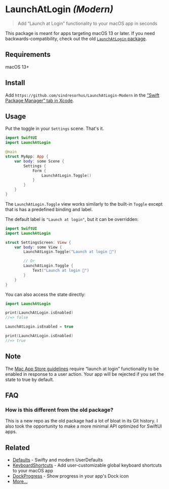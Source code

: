 # LaunchAtLogin *(Modern)*

> Add “Launch at Login” functionality to your macOS app in seconds

This package is meant for apps targeting macOS 13 or later. If you need backwards-compatibility, check out the old [`LaunchAtLogin` package](https://github.com/sindresorhus/LaunchAtLogin).

## Requirements

macOS 13+

## Install

Add `https://github.com/sindresorhus/LaunchAtLogin-Modern` in the [“Swift Package Manager” tab in Xcode](https://developer.apple.com/documentation/xcode/adding_package_dependencies_to_your_app).

## Usage

Put the toggle in your `Settings` scene. That's it.

```swift
import SwiftUI
import LaunchAtLogin

@main
struct MyApp: App {
	var body: some Scene {
		Settings {
			Form {
				LaunchAtLogin.Toggle()
			}
		}
	}
}
```

The `LaunchAtLogin.Toggle` view works similarly to the built-in `Toggle` except that is has a predefined binding and label.

The default label is `"Launch at login"`, but it can be overridden:

```swift
import SwiftUI
import LaunchAtLogin

struct SettingsScreen: View {
	var body: some View {
		LaunchAtLogin.Toggle("Launch at login 🦄")

		// Or
		LaunchAtLogin.Toggle {
			Text("Launch at login 🦄")
		}
	}
}
```

You can also access the state directly:

```swift
import LaunchAtLogin

print(LaunchAtLogin.isEnabled)
//=> false

LaunchAtLogin.isEnabled = true

print(LaunchAtLogin.isEnabled)
//=> true
```

## Note

The [Mac App Store guidelines](https://developer.apple.com/app-store/review/guidelines/) require “launch at login” functionality to be enabled in response to a user action. Your app will be rejected if you set the state to true by default.

## FAQ

### How is this different from the old package?

This is a new repo as the old package had a lot of bloat in its Git history. I also took the opportunity to make a more minimal API optimized for SwiftUI apps.

## Related

- [Defaults](https://github.com/sindresorhus/Defaults) - Swifty and modern UserDefaults
- [KeyboardShortcuts](https://github.com/sindresorhus/KeyboardShortcuts) - Add user-customizable global keyboard shortcuts to your macOS app
- [DockProgress](https://github.com/sindresorhus/DockProgress) - Show progress in your app's Dock icon
- [More…](https://github.com/search?q=user%3Asindresorhus+language%3Aswift+archived%3Afalse&type=repositories)

